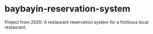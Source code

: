 # baybayin-reservation-system
Project from 2020: A restaurant reservation system for a fictitious local restaurant.
